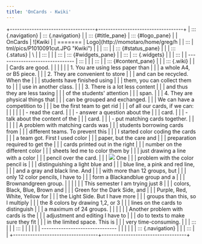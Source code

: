 ```yaml
---
title: 'OnCards - Kwiki'
---
```


+-----------------------------------+-----------------------------------+
| ::: {.navigation}                 | ::: {.navigation}                 |
| ::: {#title_pane}                 | ::: {#logo_pane}                  |
| OnCards                           | ![Kwiki                           |
| =======                           | Logo](http://momotaro/home/greg/h |
| :::                               | tml/pics/P1010091cut.JPG "Kwiki") |
|                                   | :::                               |
| ::: {#status_pane}                |                                   |
| ::: {.status}                     | \                                 |
| :::                               |                                   |
| :::                               | ::: {#widgets_pane}               |
| :::                               | ::: {.widgets}                    |
|                                   | :::                               |
| -------------------------------   | :::                               |
|                                   | :::                               |
| ::: {#content_pane}               |                                   |
| ::: {.wiki}                       |                                   |
| Cards are good.                   |                                   |
|                                   |                                   |
| 1.  You are using less paper than |                                   |
|     a whole A4, or B5 piece.      |                                   |
| 2.  They are convenient to store  |                                   |
|     and can be recycled. When the |                                   |
|     students have finished using  |                                   |
|     them, you can collect them to |                                   |
|     use in another class.         |                                   |
| 3.  There is a lot less content   |                                   |
|     and thus they are less taxing |                                   |
|     of the students\' attention   |                                   |
|     span.                         |                                   |
| 4.  They are physical things that |                                   |
|     can be grouped and exchanged. |                                   |
|     We can have a competition to  |                                   |
|     be the first team to get rid  |                                   |
|     of all our cards, if we can:  |                                   |
|                                   |                                   |
| -   read the card.                |                                   |
| -   answer a question about the   |                                   |
|     card.                         |                                   |
| -   talk about the content of the |                                   |
|     card.                         |                                   |
| -   put matching cards together.  |                                   |
|                                   |                                   |
| A problem with matching cards was |                                   |
| students borrowing cards from     |                                   |
| different teams. To prevent this  |                                   |
| I started color coding the cards  |                                   |
| a team got. First I used color    |                                   |
| paper, but the care and           |                                   |
| preparation required to get the   |                                   |
| cards printed out in the right    |                                   |
| number on the different color     |                                   |
| sheets led me to color them by    |                                   |
| just drawing a line with a color  |                                   |
| pencil over the card.             |                                   |
| ![](pc230182scale.jpg) One        |                                   |
| problem with the color pencil is  |                                   |
| distinguishing a light blue and   |                                   |
| blue line, a pink and red line,   |                                   |
| and a gray and black line. And    |                                   |
| with more than 12 groups, but     |                                   |
| only 12 color pencils, I have to  |                                   |
| form a Blackandblue group and a   |                                   |
| Brownandgreen group.              |                                   |
|                                   |                                   |
| This semester I am trying just 8  |                                   |
| colors, Black, Blue, Brown and    |                                   |
| Green for the Dark Side, and      |                                   |
| Purple, Red, White, Yellow for    |                                   |
| the Light Side. But I have more   |                                   |
| groups than this, so I multiply   |                                   |
| the 8 colors by drawing 1,2, or 3 |                                   |
| lines on the cards to distinguish |                                   |
| a maximum of 24 groups.           |                                   |
|                                   |                                   |
| Another problem with cards is the |                                   |
| adjustment and editing I have to  |                                   |
| do to texts to make sure they fit |                                   |
| in the limited space. This is     |                                   |
| very time-consuming.              |                                   |
| :::                               |                                   |
| :::                               |                                   |
|                                   |                                   |
| -------------------------------   |                                   |
|                                   |                                   |
| ::: {.navigation}                 |                                   |
| :::                               |                                   |
+-----------------------------------+-----------------------------------+
